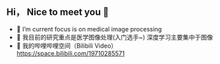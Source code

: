 ## Hi， Nice to meet you 👋
- 🔭 I’m current focus is on medical image processing  
- 🧡 我目前的研究重点是医学图像处理(入门选手~) 深度学习主要集中于图像  
- 📯 我的哔哩哔哩空间（Bilibili Video） https://space.bilibili.com/19710285571


